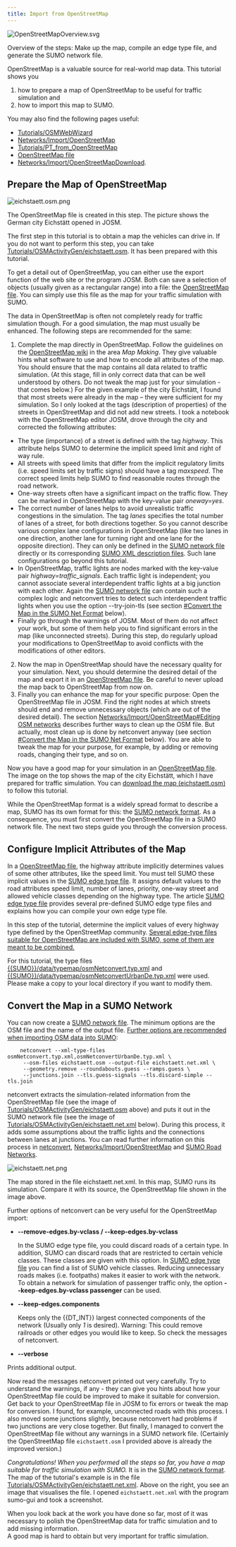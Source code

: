 ```yaml
---
title: Import from OpenStreetMap
---
```


![OpenStreetMapOverview.svg](../images/OpenStreetMapOverview.svg "OpenStreetMapOverview.svg")

Overview of the steps: Make up the map, compile an edge type file, and generate the SUMO network file.


OpenStreetMap is a valuable source for
real-world map data. This tutorial shows you

1.  how to prepare a map of OpenStreetMap to be useful for traffic
    simulation and
2.  how to import this map to SUMO.

You may also find the following pages useful:

- [Tutorials/OSMWebWizard](../Tutorials/OSMWebWizard.md)
- [Networks/Import/OpenStreetMap](../Networks/Import/OpenStreetMap.md)
- [Tutorials/PT_from_OpenStreetMap](../Tutorials/PT_from_OpenStreetMap.md)
- [OpenStreetMap file](../OpenStreetMap_file.md)
- [Networks/Import/OpenStreetMapDownload](../Networks/Import/OpenStreetMapDownload.md).

## Prepare the Map of OpenStreetMap

![eichstaett.osm.png](../images/Eichstaett.osm.png "eichstaett.osm.png")

The OpenStreetMap file is created in this step. The picture shows the German city Eichstätt opened in JOSM.

The first step in this tutorial is to obtain a map the vehicles can drive in. If
you do not want to perform this step, you can take
[Tutorials/OSMActivityGen/eichstaett.osm](../Tutorials/OSMActivityGen/eichstaett.osm.md).
It has been prepared with this tutorial.

To get a detail out of OpenStreetMap, you can either use the export
function of the web site or the program JOSM. Both can save a selection
of objects (usually given as a rectangular range) into a file: the
[OpenStreetMap file](../OpenStreetMap_file.md). You can simply use
this file as the map for your traffic simulation with SUMO.

The data in OpenStreetMap is often not completely ready for traffic
simulation though. For a good simulation, the map must usually be
enhanced. The following steps are recommended for the same:

1.  Complete the map directly in OpenStreetMap. Follow the guidelines on
    the [OpenStreetMap wiki](https://wiki.openstreetmap.org) in the area
    *Map Making*. They give valuable hints what software to use and how
    to encode all attributes of the map. You should ensure that the map
    contains all data related to traffic simulation. (At this stage,
    fill in only correct data that can be well understood by others. Do
    not tweak the map just for your simulation - that comes below.)
    For the given example of the city Eichstätt, I found that most
    streets were already in the map – they were sufficient for my
    simulation. So I only looked at the tags (description of
    properties) of the streets in OpenStreetMap and did not add new
    streets. I took a notebook with the OpenStreetMap editor JOSM, drove
    through the city and corrected the following attributes:
  - The type (importance) of a street is defined with the tag
    *highway*. This attribute helps SUMO to determine the implicit
    speed limit and right of way rule.
  - All streets with speed limits that differ from the implicit
    regulatory limits (i.e. speed limits set by traffic signs)
    should have a tag *maxspeed*. The correct speed limits help SUMO
    to find reasonable routes through the road network.
  - One-way streets often have a significant impact on the traffic
    flow. They can be marked in OpenStreetMap with the key-value
    pair *oneway=yes*.
  - The correct number of lanes helps to avoid unrealistic traffic
    congestions in the simulation. The tag *lanes* specifies the
    total number of lanes of a street, for both directions together.
    So you cannot describe various complex lane configurations in
    OpenStreetMap (like two lanes in one direction, another lane for
    turning right and one lane for the opposite direction). They can
    only be defined in the [SUMO network
    file](../Networks/SUMO_Road_Networks.md) directly or its
    corresponding [SUMO XML description
    files](../Networks/PlainXML.md).
    Such lane configurations go beyond this tutorial.
  - In OpenStreetMap, traffic lights are nodes marked with the
    key-value pair *highway=traffic_signals*. Each traffic light is
    independent; you cannot associate several interdependent traffic
    lights at a big junction with each other. Again the [SUMO
    network file](../Networks/SUMO_Road_Networks.md) can
    contain such a complex logic and netconvert tries to detect such
    interdependent traffic lights when you use the option
    --try-join-tls (see section [\#Convert the Map in the SUMO Net
    Format](#convert_the_map_in_a_sumo_network)
    below).
  - Finally go through the warnings of JOSM. Most of them do not
    affect your work, but some of them help you to find significant
    errors in the map (like unconnected streets).
    During this step, do regularly upload your modifications to
    OpenStreetMap to avoid conflicts with the modifications of other
    editors.
2.  Now the map in OpenStreetMap should have the necessary quality for
    your simulation. Next, you should determine the desired detail of the
    map and export it in an [OpenStreetMap
    file](../OpenStreetMap_file.md). Be careful to never upload the
    map back to OpenStreetMap from now on.
3.  Finally you can enhance the map for your specific purpose: Open the
    OpenStreetMap file in JOSM. Find the right nodes at which streets
    should end and remove unnecessary objects (which are out of the
    desired detail). The section [Networks/Import/OpenStreetMap\#Editing
    OSM
    networks](../Networks/Import/OpenStreetMap.md#editing_osm_networks)
    describes further ways to clean up the OSM file. But actually, most
    clean up is done by netconvert anyway (see section [\#Convert the
    Map in the SUMO Net
    Format](#convert_the_map_in_a_sumo_network) below).
    You are able to tweak the map for your purpose, for example, by
    adding or removing roads, changing their type, and so on.

Now you have a good map for your simulation in an [OpenStreetMap
file](../OpenStreetMap_file.md). The image on the top shows the map
of the city Eichstätt, which I have prepared for traffic simulation. You
can [download the map
(eichstaett.osm)](../Tutorials/OSMActivityGen/eichstaett.osm.md) to
follow this tutorial.

While the OpenStreetMap format is a widely spread format to describe a
map, SUMO has its own format for this: the [SUMO network
format](../Networks/SUMO_Road_Networks.md). As a consequence, you
must first convert the OpenStreetMap file in a SUMO network file. The
next two steps guide you through the conversion process.

## Configure Implicit Attributes of the Map

In a [OpenStreetMap file](../OpenStreetMap_file.md), the highway
attribute implicitly determines values of some other attributes, like
the speed limit. You must tell SUMO these implicit values in the [SUMO
edge type file](../SUMO_edge_type_file.md). It assigns default
values to the road attributes speed limit, number of lanes, priority,
one-way street and allowed vehicle classes depending on the highway
type. The article [SUMO edge type file](../SUMO_edge_type_file.md)
provides several pre-defined SUMO edge type files and explains how you
can compile your own edge type file.

In this step of the tutorial, determine the implicit values of every highway type defined by the OpenStreetMap community. [Several
edge-type files suitable for OpenStreetMap are included with SUMO, some
of them are meant to be
combined.](../Networks/Import/OpenStreetMap.md#recommended_typemaps)

For this tutorial, the type files [{{SUMO}}/data/typemap/osmNetconvert.typ.xml]({{Source}}data/typemap/osmNetconvert.typ.xml) and [{{SUMO}}/data/typemap/osmNetconvertUrbanDe.typ.xml]({{Source}}data/typemap/osmNetconvertUrbanDe.typ.xml) were used. Please make a copy to
your local directory if you want to modify them.

## Convert the Map in a SUMO Network

You can now create a [SUMO network
file](../Networks/SUMO_Road_Networks.md). The minimum options are
the OSM file and the name of the output file. [Further options are
recommended when importing OSM data into
SUMO](../Networks/Import/OpenStreetMap.md#recommended_netconvert_options):

```
    netconvert --xml-type-files osmNetconvert.typ.xml,osmNetconvertUrbanDe.typ.xml \
     --osm-files eichstaett.osm --output-file eichstaett.net.xml \
     --geometry.remove --roundabouts.guess --ramps.guess \
     --junctions.join --tls.guess-signals --tls.discard-simple --tls.join
```

netconvert extracts the simulation-related information from the
OpenStreetMap file (see the image of
[Tutorials/OSMActivityGen/eichstaett.osm](../Tutorials/OSMActivityGen/eichstaett.osm.md)
above) and puts it out in the SUMO network file (see the image of
[Tutorials/OSMActivityGen/eichstaett.net.xml](../Tutorials/OSMActivityGen/eichstaett.net.xml.md)
below). During this process, it adds some assumptions about the traffic
lights and the connections between lanes at junctions. You can read
further information on this process in
[netconvert](../netconvert.md),
[Networks/Import/OpenStreetMap](../Networks/Import/OpenStreetMap.md)
and [SUMO Road Networks](../Networks/SUMO_Road_Networks.md).

![eichstaett.net.png](../images/Eichstaett.net.png "eichstaett.net.png") 

The map stored in the file eichstaett.net.xml. In this map, SUMO runs its simulation. Compare it with its source, the OpenStreetMap file shown in the image above.


Further options of netconvert can be very useful for the OpenStreetMap import:

- **--remove-edges.by-vclass / --keep-edges.by-vclass**

  In the SUMO edge
  type file, you could discard roads of a certain type. In addition,
  SUMO can discard roads that are restricted to certain vehicle
  classes. These classes are given with this option. In [SUMO edge
  type file](../SUMO_edge_type_file.md) you can find a list of
  SUMO vehicle classes. Reducing unnecessary roads makes (i.e.
  footpaths) makes it easier to work with the network. To obtain a
  network for simulation of passenger traffic only, the option **--keep-edges.by-vclass passenger** can be
  used.

- **--keep-edges.components**

  Keeps only the {{DT_INT}} largest connected
  components of the network (Usually only *1* is desired). Warning:
  This could remove railroads or other edges you would like to keep.
  So check the messages of netconvert.
  
-  **--verbose**
  
  Prints additional output.

Now read the messages netconvert printed out very carefully. Try to
understand the warnings, if any - they can give you hints about how your OpenStreetMap
file could be improved to make it suitable for conversion. Get back to
your OpenStreetMap file in JOSM to fix errors or tweak the map for
conversion. I found, for example, unconnected roads with this process. I
also moved some junctions slightly, because netconvert had problems if
two junctions are very close together. But finally, I managed to convert
the OpenStreetMap file without any warnings in a SUMO network file.
(Certainly the OpenStreetMap file `eichstaett.osm` I provided above is
already the improved version.)

*Congratulations\! When you performed all the steps so far, you have a
map suitable for traffic simulation with SUMO.* It is in the [SUMO
network format](../Networks/SUMO_Road_Networks.md). The map of the
tutorial's example is in the file
[Tutorials/OSMActivityGen/eichstaett.net.xml](../Tutorials/OSMActivityGen/eichstaett.net.xml.md).
Above on the right, you see an image that visualises the file. I opened
`eichstaett.net.xml` with the program sumo-gui and took a screenshot.

When you look back at the work you have done so far, most of it was
necessary to polish the OpenStreetMap data for traffic simulation and to
add missing information.  
A good map is hard to obtain but very important
for traffic simulation.